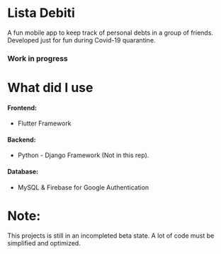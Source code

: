 # Lista Debiti

A fun mobile app to keep track of personal debts in a group of friends. Developed just for fun during Covid-19 quarantine.
### Work in progress

# What did I use

#### Frontend: 
  - Flutter Framework
#### Backend: 
  - Python - Django Framework (Not in this rep).
#### Database:
  - MySQL & Firebase for Google Authentication

# Note:

  This projects is still in an incompleted beta state. A lot of code must be simplified and optimized. 
